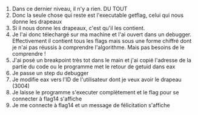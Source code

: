 1. Dans ce dernier niveau, il n'y a rien. DU TOUT
2. Donc la seule chose qui reste est l'executable getflag, celui qui nous donne les drapeaux
3. Si il nous donne les drapeaux, c'est qu'il les contient.
4. Je l'ai donc télechargé sur ma machine et l'ai ouvert dans un debugger. Effectivement il contient tous les flags mais sous une forme chiffré dont je n'ai pas réussis à comprendre l'algorithme. Mais pas besoins de le comprendre !
5. J'ai posé un breakpoint très tot dans le main et j'ai copié l'adresse de la partie du code ou le programme met le retour de getuid dans eax
6. Je passe un step du debugger
7. Je modifie eax vers l'ID de l'utilisateur dont je veux avoir le drapeau (3004)
8. Je laisse le programme s'executer complètement et le flag pour se connecter à flag14 s'affiche
9. Je me connecte à flag14 et un message de félicitation s'affiche
